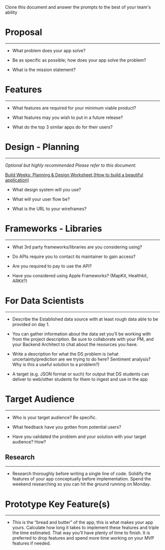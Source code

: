 Clone this document and answer the prompts to the best of your team's ability 

# Proposal

---

- What problem does your app solve?

- Be as specific as possible; how does your app solve the problem?

- What is the mission statement?

# Features

---

- What features are required for your minimum viable product?

- What features may you wish to put in a future release?

- What do the top 3 similar apps do for their users?

# Design - Planning

---

*Optional but highly recommended*
*Please refer to this document:*

[Build Weeks: Planning & Design Worksheet (How to build a beautiful application)](https://www.notion.so/aabd4ef25a184a2085e511ce93480c0f)

- What design system will you use?

- What will your user flow be? 

- What is the URL to your wireframes?

# Frameworks - Libraries

---

- What 3rd party frameworks/libraries are you considering using?

- Do APIs require you to contact its maintainer to gain access?

- Are you required to pay to use the API?

- Have you considered using Apple Frameworks? (MapKit, Healthkit, ARKit?)

# For Data Scientists

---

- Describe the Established data source with at least rough data able to be provided on day 1.

- You can gather information about the data set you’ll be working with from the project description. Be sure to collaborate with your PM, and your Backend Architect to chat about the resources you have.

- Write a description for what the DS problem is (what uncertainty/prediction are we trying to do here? Sentiment analysis? Why is this a useful solution to a problem?)

- A target (e.g. JSON format or such) for output that DS students can deliver to web/other students for them to ingest and use in the app

# Target Audience

---

- Who is your target audience? Be specific.

- What feedback have you gotten from potential users?

- Have you validated the problem and your solution with your target audience? How?

## Research

---

- Research thoroughly before writing a single line of code. Solidify the features of your app conceptually before implementation. Spend the weekend researching so you can hit the ground running on Monday.

# Prototype Key Feature(s)

---

- This is the “bread and butter” of the app, this is what makes your app yours. Calculate how long it takes to implement these features and triple the time estimated. That way you’ll have plenty of time to finish. It is preferred to drop features and spend more time working on your MVP features if needed.
